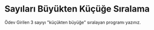 # Sayıları Büyükten Küçüğe Sıralama
Ödev
Girilen 3 sayıyı "küçükten büyüğe" sıralayan programı yazınız.
 
